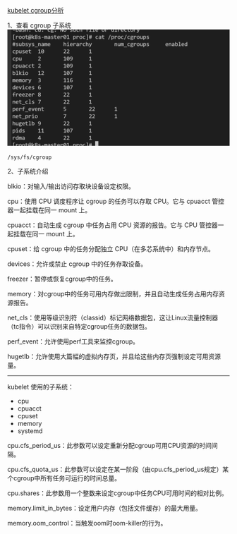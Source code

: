 [kubelet cgroup分析](https://zhuanlan.zhihu.com/p/390191211)

1、查看 cgroup 子系统
![img.png](img.png)
```shell
/sys/fs/cgroup
```

2、子系统介绍

blkio：对输入/输出访问存取块设备设定权限。

cpu：使用 CPU 调度程序让 cgroup 的任务可以存取 CPU。它与 cpuacct 管控器一起挂载在同一 mount 上。

cpuacct：自动生成 cgroup 中任务占用 CPU 资源的报告。它与 CPU 管控器一起挂载在同一 mount 上。

cpuset：给 cgroup 中的任务分配独立 CPU（在多芯系统中）和内存节点。

devices：允许或禁止 cgroup 中的任务存取设备。

freezer：暂停或恢复cgroup中的任务。

memory：对cgroup中的任务可用内存做出限制，并且自动生成任务占用内存资源报告。

net_cls：使用等级识别符（classid）标记网络数据包，这让Linux流量控制器（tc指令）可以识别来自特定cgroup任务的数据包。

perf_event：允许使用perf工具来监控cgroup。

hugetlb：允许使用大篇幅的虚拟内存页，并且给这些内存页强制设定可用资源量。

---
kubelet 使用的子系统：
- cpu
- cpuacct
- cpuset
- memory
- systemd

cpu.cfs_period_us：此参数可以设定重新分配cgroup可用CPU资源的时间间隔。

cpu.cfs_quota_us：此参数可以设定在某一阶段（由cpu.cfs_period_us规定）某个cgroup中所有任务可运行的时间总量。

cpu.shares：此参数用一个整数来设定cgroup中任务CPU可用时间的相对比例。

memory.limit_in_bytes：设定用户内存（包括文件缓存）的最大用量。

memory.oom_control：当触发oom时oom-killer的行为。

